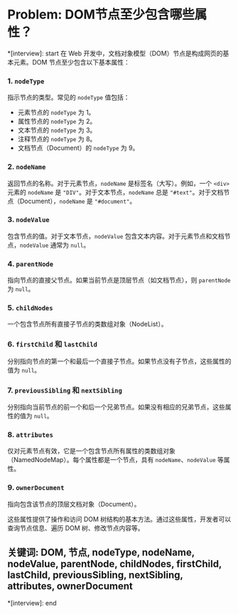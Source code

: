 # Problem: DOM节点至少包含哪些属性？

*[interview]: start
在 Web 开发中，文档对象模型（DOM）节点是构成网页的基本元素。DOM 节点至少包含以下基本属性：

### 1. `nodeType`
指示节点的类型。常见的 `nodeType` 值包括：
- 元素节点的 `nodeType` 为 1。
- 属性节点的 `nodeType` 为 2。
- 文本节点的 `nodeType` 为 3。
- 注释节点的 `nodeType` 为 8。
- 文档节点（Document）的 `nodeType` 为 9。

### 2. `nodeName`
返回节点的名称。对于元素节点，`nodeName` 是标签名（大写）。例如，一个 `<div>` 元素的 `nodeName` 是 `"DIV"`。对于文本节点，`nodeName` 总是 `"#text"`。对于文档节点（Document），`nodeName` 是 `"#document"`。

### 3. `nodeValue`
包含节点的值。对于文本节点，`nodeValue` 包含文本内容。对于元素节点和文档节点，`nodeValue` 通常为 `null`。

### 4. `parentNode`
指向节点的直接父节点。如果当前节点是顶层节点（如文档节点），则 `parentNode` 为 `null`。

### 5. `childNodes`
一个包含节点所有直接子节点的类数组对象（NodeList）。

### 6. `firstChild` 和 `lastChild`
分别指向节点的第一个和最后一个直接子节点。如果节点没有子节点，这些属性的值为 `null`。

### 7. `previousSibling` 和 `nextSibling`
分别指向当前节点的前一个和后一个兄弟节点。如果没有相应的兄弟节点，这些属性的值为 `null`。

### 8. `attributes`
仅对元素节点有效，它是一个包含节点所有属性的类数组对象（NamedNodeMap）。每个属性都是一个节点，具有 `nodeName`、`nodeValue` 等属性。

### 9. `ownerDocument`
指向包含该节点的顶层文档对象（Document）。

这些属性提供了操作和访问 DOM 树结构的基本方法。通过这些属性，开发者可以查询节点信息、遍历 DOM 树、修改节点内容等。

## 关键词: DOM, 节点, nodeType, nodeName, nodeValue, parentNode, childNodes, firstChild, lastChild, previousSibling, nextSibling, attributes, ownerDocument
*[interview]: end
